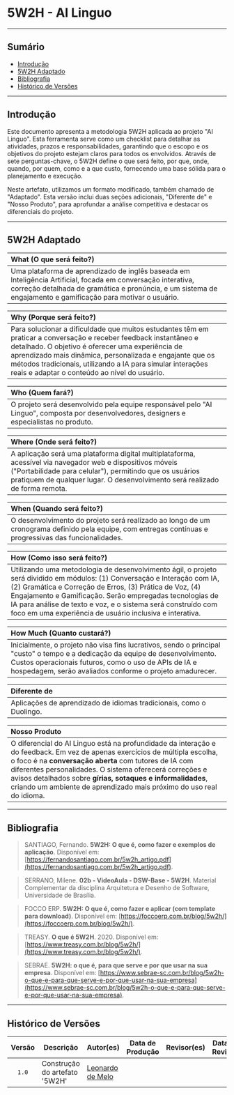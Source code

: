# 5W2H - AI Linguo

---

## Sumário

- [Introdução](#Introdução)
- [5W2H Adaptado](#_5w2h-adaptado)
- [Bibliografia](#bibliografia)
- [Histórico de Versões](#histórico-de-versões)

---

## Introdução

Este documento apresenta a metodologia 5W2H aplicada ao projeto "AI Linguo". Esta ferramenta serve como um checklist para detalhar as atividades, prazos e responsabilidades, garantindo que o escopo e os objetivos do projeto estejam claros para todos os envolvidos. Através de sete perguntas-chave, o 5W2H define o que será feito, por que, onde, quando, por quem, como e a que custo, fornecendo uma base sólida para o planejamento e execução.

Neste artefato, utilizamos um formato modificado, também chamado de "Adaptado". Esta versão inclui duas seções adicionais, "Diferente de" e "Nosso Produto", para aprofundar a análise competitiva e destacar os diferenciais do projeto.

---

## 5W2H Adaptado

| **What (O que será feito?)** |
| :--- |
| Uma plataforma de aprendizado de inglês baseada em Inteligência Artificial, focada em conversação interativa, correção detalhada de gramática e pronúncia, e um sistema de engajamento e gamificação para motivar o usuário. |

| **Why (Porque será feito?)** |
| :--- |
| Para solucionar a dificuldade que muitos estudantes têm em praticar a conversação e receber feedback instantâneo e detalhado. O objetivo é oferecer uma experiência de aprendizado mais dinâmica, personalizada e engajante que os métodos tradicionais, utilizando a IA para simular interações reais e adaptar o conteúdo ao nível do usuário. |

| **Who (Quem fará?)** |
| :--- |
| O projeto será desenvolvido pela equipe responsável pelo "AI Linguo", composta por desenvolvedores, designers e especialistas no produto. |

| **Where (Onde será feito?)** |
| :--- |
| A aplicação será uma plataforma digital multiplataforma, acessível via navegador web e dispositivos móveis ("Portabilidade para celular"), permitindo que os usuários pratiquem de qualquer lugar. O desenvolvimento será realizado de forma remota. |

| **When (Quando será feito?)** |
| :--- |
| O desenvolvimento do projeto será realizado ao longo de um cronograma definido pela equipe, com entregas contínuas e progressivas das funcionalidades. |

| **How (Como isso será feito?)** |
| :--- |
| Utilizando uma metodologia de desenvolvimento ágil, o projeto será dividido em módulos: (1) Conversação e Interação com IA, (2) Gramática e Correção de Erros, (3) Prática de Voz, (4) Engajamento e Gamificação. Serão empregadas tecnologias de IA para análise de texto e voz, e o sistema será construído com foco em uma experiência de usuário inclusiva e interativa. |

| **How Much (Quanto custará?)** |
| :--- |
| Inicialmente, o projeto não visa fins lucrativos, sendo o principal "custo" o tempo e a dedicação da equipe de desenvolvimento. Custos operacionais futuros, como o uso de APIs de IA e hospedagem, serão avaliados conforme o projeto amadurecer. |

| **Diferente de** |
| :--- |
| Aplicações de aprendizado de idiomas tradicionais, como o Duolingo. |

| **Nosso Produto** |
| :--- |
| O diferencial do AI Linguo está na profundidade da interação e do feedback. Em vez de apenas exercícios de múltipla escolha, o foco é na **conversação aberta** com tutores de IA com diferentes personalidades. O sistema oferecerá correções e avisos detalhados sobre **gírias, sotaques e informalidades**, criando um ambiente de aprendizado mais próximo do uso real do idioma. |

---

## Bibliografia

> SANTIAGO, Fernando. **5W2H: O que é, como fazer e exemplos de aplicação**. Disponível em: [https://fernandosantiago.com.br/5w2h_artigo.pdf](https://fernandosantiago.com.br/5w2h_artigo.pdf).

> SERRANO, Milene. **02b - VideoAula - DSW-Base - 5W2H**. Material Complementar da disciplina Arquitetura e Desenho de Software, Universidade de Brasília.

> FOCCO ERP. **5W2H: O que é, como fazer e aplicar (com template para download)**. Disponível em: [https://foccoerp.com.br/blog/5w2h/](https://foccoerp.com.br/blog/5w2h/).

> TREASY. **O que é 5W2H**. 2020. Disponível em: [https://www.treasy.com.br/blog/5w2h/](https://www.treasy.com.br/blog/5w2h/).

> SEBRAE. **5W2H: o que é, para que serve e por que usar na sua empresa**. Disponível em: [https://www.sebrae-sc.com.br/blog/5w2h-o-que-e-para-que-serve-e-por-que-usar-na-sua-empresa](https://www.sebrae-sc.com.br/blog/5w2h-o-que-e-para-que-serve-e-por-que-usar-na-sua-empresa).

---

## Histórico de Versões

| Versão | Descrição | Autor(es) | Data de Produção | Revisor(es) | Data de Revisão | Incremento do Revisor|
| :----: | --------- | --------- | :--------------: | ----------- | :-------------: | :-------------: |
| `1.0` | Construção do artefato '5W2H'| [Leonardo de Melo](https://github.com/leozinlima) |  |  |   |   |